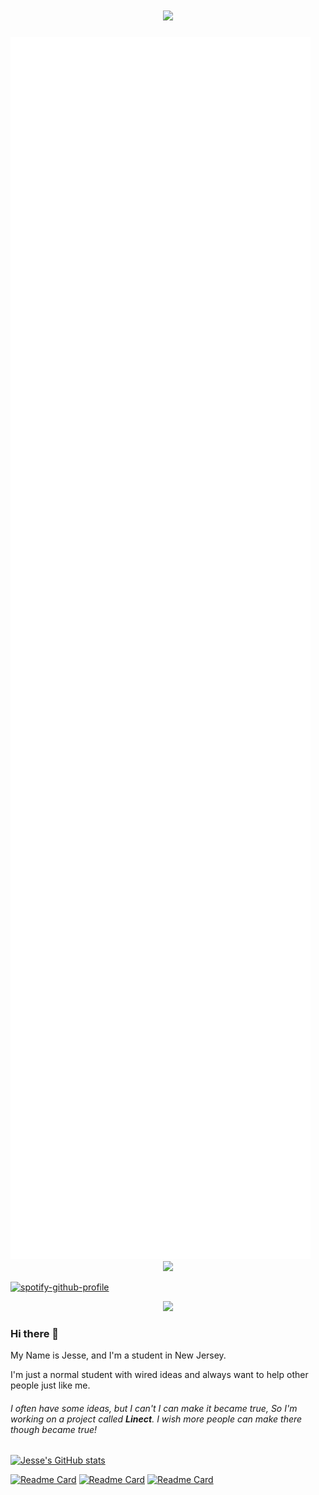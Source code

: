 <h1 align="center">
<img src="https://readme-typing-svg.demolab.com/?font=Montserrat&size=25&duration=1000&pause=1000&color=FFBF85&background=73A6FF00&center=true&vCenter=true&width=500&lines=Hiiiiiii+%5E-%5E;I%27m+Jesse!++%E2%88%A0(+%E1%90%9B+%E3%80%8D%E2%88%A0)%EF%BC%BF;Nice+to+meet+you!;Welcome+to+my+Github+profile!+(%C2%B4%E2%96%BD%EF%BD%80)">
</h1>

<img src="/github-metrics.svg" alt="Metrics" width="480" height="1956">

<div align="center">
    <img  src="https://komarev.com/ghpvc/?username=Jesse-0x&color=brightgreen&style=for-the-badge&label=This+is+my+profile+view+counts(%C2%B4%E2%96%BD%EF%BD%80):++++++" />
</div>

[![spotify-github-profile](https://spotify-github-profile.vercel.app/api/view?uid=5a61nsh05fqgawslcdopik1m6&cover_image=true&theme=default&show_offline=false&background_color=212121&interchange=false&bar_color=53b14f&bar_color_cover=true&interchange=true&interchange=true)](https://spotify-github-profile.vercel.app/api/view?uid=5a61nsh05fqgawslcdopik1m6&redirect=true)

<div align="center">
    <img  src="https://streak-stats.demolab.com?user=Jesse-0x&theme=dark&border_radius=5&date_format=M%20j%5B%2C%20Y%5D" />
</div>


### Hi there 👋

<!--
**jgong-whschool/jgong-whschool** is a ✨ _special_ ✨ repository because its `README.md` (this file) appears on your GitHub profile.

Here are some ideas to get you started:

- 🔭 I’m currently working on ...
- 🌱 I’m currently learning ...
- 👯 I’m looking to collaborate on ...
- 🤔 I’m looking for help with ...
- 💬 Ask me about ...
- 📫 How to reach me: ...
- 😄 Pronouns: ...
- ⚡ Fun fact: ...
-->
My Name is Jesse, and I'm a student in New Jersey.

I'm just a normal student with wired ideas and always want to help other people just like me.

###### I often have some ideas, but I can't  I can make it became true, So I'm working on a project called ***Linect***. I wish more people can make there though became true!

[![Jesse's GitHub stats](https://github-readme-stats.vercel.app/api?username=jesse-0x&show_icons=true&count_private=true&bg_color=10,75c3ff,89f7fe&title_color=2c2c2c&border_radius=30&hide_border=true)](https://github.com/anuraghazra/github-readme-stats)

[![Readme Card](https://github-readme-stats.vercel.app/api/pin/?username=jesse-0x&repo=Jesse-0x.github.io&bg_color=10,FFDEAB,F0898C&title_color=2c2c2c&border_radius=30&hide_border=true)](https://github.com/Jesse-0x/Jesse-0x.github.io)
[![Readme Card](https://github-readme-stats.vercel.app/api/pin/?username=jesse-0x&repo=Linect-FrontEnd&bg_color=10,FFEFA8,FCA272&title_color=2c2c2c&border_radius=30&hide_border=true)](https://github.com/Jesse-0x/Linect-FrontEnd)
[![Readme Card](https://github-readme-stats.vercel.app/api/pin/?username=jesse-0x&repo=CTF-Writeups&bg_color=10,D2FFAF,6DE36B&title_color=2c2c2c&border_radius=30&hide_border=true)](https://github.com/Jesse-0x/CTF-Writeups)

